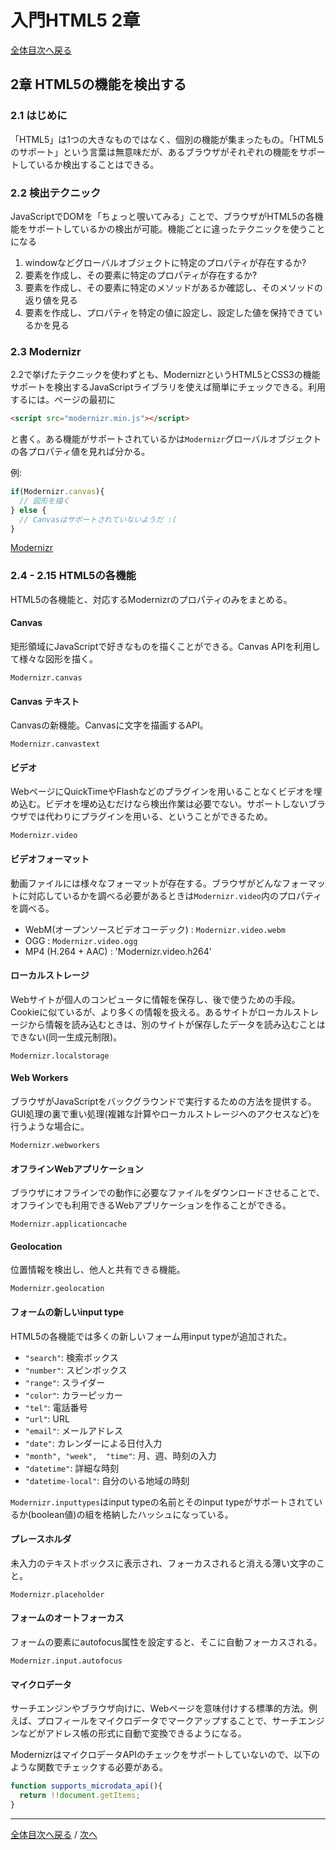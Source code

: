 # 入門HTML5 2章
[全体目次へ戻る](index.md)

## 2章 HTML5の機能を検出する
### 2.1 はじめに
「HTML5」は1つの大きなものではなく、個別の機能が集まったもの。「HTML5のサポート」という言葉は無意味だが、あるブラウザがそれぞれの機能をサポートしているか検出することはできる。

### 2.2 検出テクニック
JavaScriptでDOMを「ちょっと覗いてみる」ことで、ブラウザがHTML5の各機能をサポートしているかの検出が可能。機能ごとに違ったテクニックを使うことになる
1. windowなどグローバルオブジェクトに特定のプロパティが存在するか?
2. 要素を作成し、その要素に特定のプロパティが存在するか?
3. 要素を作成し、その要素に特定のメソッドがあるか確認し、そのメソッドの返り値を見る
4. 要素を作成し、プロパティを特定の値に設定し、設定した値を保持できているかを見る

### 2.3 Modernizr
2.2で挙げたテクニックを使わずとも、ModernizrというHTML5とCSS3の機能サポートを検出するJavaScriptライブラリを使えば簡単にチェックできる。利用するには。ページの最初に

```html
<script src="modernizr.min.js"></script>
```

と書く。ある機能がサポートされているかは`Modernizr`グローバルオブジェクトの各プロパティ値を見れば分かる。

例:

```javascript
if(Modernizr.canvas){
  // 図形を描く
} else {
  // Canvasはサポートされていないようだ :(
}
```

[Modernizr](http://www.modernizr.com/)

### 2.4 - 2.15 HTML5の各機能
HTML5の各機能と、対応するModernizrのプロパティのみをまとめる。

#### Canvas
矩形領域にJavaScriptで好きなものを描くことができる。Canvas APIを利用して様々な図形を描く。

`Modernizr.canvas`

#### Canvas テキスト
Canvasの新機能。Canvasに文字を描画するAPI。

`Modernizr.canvastext`

#### ビデオ
WebページにQuickTimeやFlashなどのプラグインを用いることなくビデオを埋め込む。ビデオを埋め込むだけなら検出作業は必要でない。サポートしないブラウザでは代わりにプラグインを用いる、ということができるため。

`Modernizr.video`

#### ビデオフォーマット
動画ファイルには様々なフォーマットが存在する。ブラウザがどんなフォーマットに対応しているかを調べる必要があるときは`Modernizr.video`内のプロパティを調べる。
- WebM(オープンソースビデオコーデック) : `Modernizr.video.webm`
- OGG : `Modernizr.video.ogg`
- MP4 (H.264 + AAC) : 'Modernizr.video.h264'

#### ローカルストレージ
Webサイトが個人のコンピュータに情報を保存し、後で使うための手段。Cookieに似ているが、より多くの情報を扱える。あるサイトがローカルストレージから情報を読み込むときは、別のサイトが保存したデータを読み込むことはできない(同一生成元制限)。

`Modernizr.localstorage`

#### Web Workers
ブラウザがJavaScriptをバックグラウンドで実行するための方法を提供する。GUI処理の裏で重い処理(複雑な計算やローカルストレージへのアクセスなど)を行うような場合に。

`Modernizr.webworkers`

#### オフラインWebアプリケーション
ブラウザにオフラインでの動作に必要なファイルをダウンロードさせることで、オフラインでも利用できるWebアプリケーションを作ることができる。

`Modernizr.applicationcache`

#### Geolocation
位置情報を検出し、他人と共有できる機能。

`Modernizr.geolocation`

#### フォームの新しいinput type
HTML5の各機能では多くの新しいフォーム用input typeが追加された。
- `"search"`: 検索ボックス            
- `"number"`: スピンボックス
- `"range"`: スライダー
- `"color"`: カラーピッカー
- `"tel"`: 電話番号
- `"url"`: URL
- `"email"`: メールアドレス
- `"date"`: カレンダーによる日付入力
- `"month", "week",  "time"`: 月、週、時刻の入力
- `"datetime"`: 詳細な時刻
- `"datetime-local"`: 自分のいる地域の時刻

`Modernizr.inputtypes`はinput typeの名前とそのinput typeがサポートされているか(boolean値)の組を格納したハッシュになっている。

#### プレースホルダ
未入力のテキストボックスに表示され、フォーカスされると消える薄い文字のこと。

`Modernizr.placeholder`

#### フォームのオートフォーカス
フォームの要素にautofocus属性を設定すると、そこに自動フォーカスされる。

`Modernizr.input.autofocus`

#### マイクロデータ
サーチエンジンやブラウザ向けに、Webページを意味付けする標準的方法。例えば、プロフィールをマイクロデータでマークアップすることで、サーチエンジンなどがアドレス帳の形式に自動で変換できるようになる。

ModernizrはマイクロデータAPIのチェックをサポートしていないので、以下のような関数でチェックする必要がある。

```javascript
function supports_microdata_api(){
  return !!document.getItems;
}
```

--------------------------------------------------------------------------------

[全体目次へ戻る](index.md) / [次へ](c3.md)
